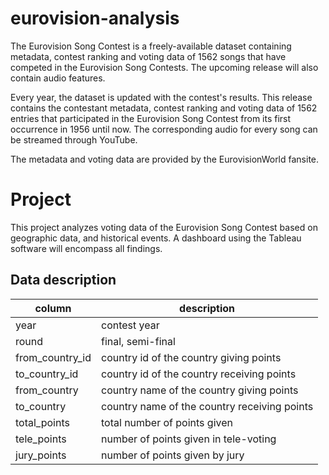 # eurovision-analysis

The Eurovision Song Contest is a freely-available dataset containing metadata, contest ranking and voting data of 1562 songs that have competed in the Eurovision Song Contests. The upcoming release will also contain audio features.

Every year, the dataset is updated with the contest's results. This release contains the contestant metadata, contest ranking and voting data of 1562 entries that participated in the Eurovision Song Contest from its first occurrence in 1956 until now. The corresponding audio for every song can be streamed through YouTube.

The metadata and voting data are provided by the EurovisionWorld fansite.

# Project
This project analyzes voting data of the Eurovision Song Contest based on geographic data, and historical events. A dashboard using the Tableau software will encompass all findings.

## Data description

column  | description
------------- | -------------
year  | contest year
round  | final, semi-final
from_country_id  | country id of the country giving points
to_country_id  | country id of the country receiving points
from_country  | country name of the country giving points
to_country  | country name of the country receiving points
total_points  | total number of points given
tele_points  | number of points given in tele-voting
jury_points  | number of points given by jury


